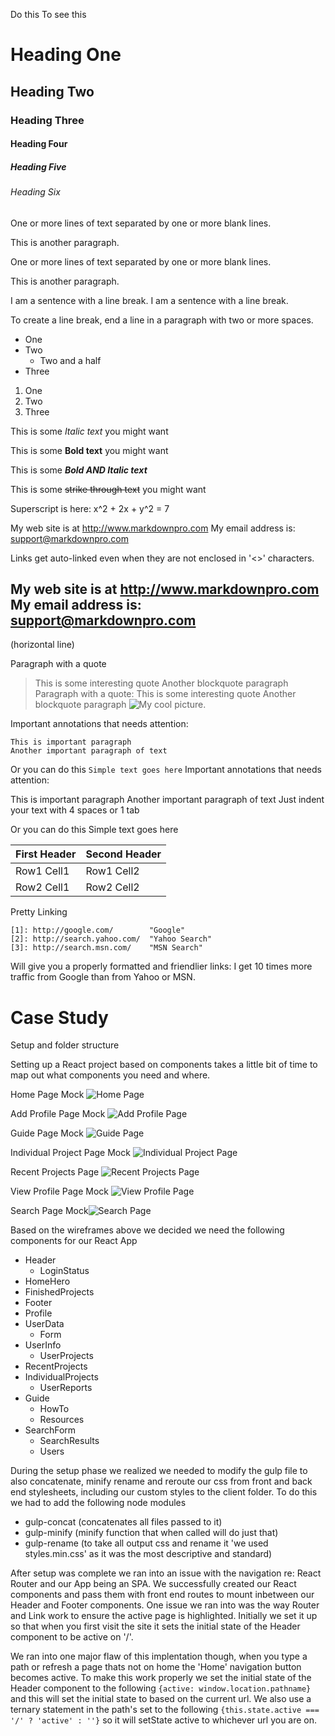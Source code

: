 
Do this	To see this
# Heading One
## Heading Two
### Heading Three
#### Heading Four
##### Heading Five
###### Heading Six

One or more lines of text separated by one or more blank lines.

This is another paragraph.

One or more lines of text separated by one or more blank lines.

This is another paragraph.

I am a sentence with
a line break.
I am a sentence with
a line break.

To create a line break, end a line in a paragraph with two or more spaces.

* One
* Two
   * Two and a half
* Three

1. One
2. Two
3. Three


This is some *Italic text* you might want

This is some **Bold text** you might want

This is some ***Bold AND Italic text***

This is some ~~strike through text~~ you might want

Superscript is here: x^2 + 2x + y^2 = 7

My web site is at <http://www.markdownpro.com>
My email address is: <support@markdownpro.com>

Links get auto-linked even when they are not enclosed in '<>' characters.

My web site is at http://www.markdownpro.com
My email address is: support@markdownpro.com
------
(horizontal line)

Paragraph with a quote

> This is some interesting quote
> Another blockquote paragraph
Paragraph with a quote:
This is some interesting quote
Another blockquote paragraph
![My cool picture](http://markdownpro.com/assets/html5_logo.png).

Important annotations that needs attention:

    This is important paragraph
    Another important paragraph of text

Or you can do this ``` Simple text goes here ```
Important annotations that needs attention:

This is important paragraph
Another important paragraph of text
Just indent your text with 4 spaces or 1 tab

Or you can do this Simple text goes here


First Header  | Second Header
------------- | -------------
Row1 Cell1    | Row1 Cell2
Row2 Cell1    | Row2 Cell2

Pretty Linking

    [1]: http://google.com/        "Google"
    [2]: http://search.yahoo.com/  "Yahoo Search"
    [3]: http://search.msn.com/    "MSN Search"

Will give you a properly formatted and friendlier links:
      I get 10 times more traffic from Google than from Yahoo or MSN.


# Case Study

Setup and folder structure


Setting up a React project based on components takes a little bit of time to map out what components you need and where.

Home Page Mock ![Home Page](./assets/wireframes/home-page.png "Home Page")

Add Profile Page Mock ![Add Profile Page](assets/wireframes/add-profile-page.png "Add Profile Page")

Guide Page Mock ![Guide Page](assets/wireframes/guide-page.png "Guide Page")

Individual Project Page Mock ![Individual Project Page](assets/wireframes/individual-project-page.png "Individual Project Page")

Recent Projects Page ![Recent Projects Page](assets/wireframes/recent-projects-page.png "Recent Projects Page")

View Profile Page Mock ![View Profile Page](assets/wireframes/view-profile-page.png "View Profile Page")

Search Page Mock![Search Page](assets/wireframes/search-page.png "Search Page")

Based on the wireframes above we decided we need the following components for our React App

- Header
  - LoginStatus
- HomeHero
- FinishedProjects
- Footer
- Profile
- UserData
  - Form
- UserInfo
  - UserProjects
- RecentProjects
- IndividualProjects
  - UserReports
- Guide
  - HowTo
  - Resources
- SearchForm
  - SearchResults
  - Users

During the setup phase we realized we needed to modify the gulp file to also concatenate, minify rename and reroute our css from front and back end stylesheets, including our custom styles to the client folder. To do this we had to add the following node modules

* gulp-concat (concatenates all files passed to it)
* gulp-minify (minify function that when called will do just that)
* gulp-rename (to take all output css and rename it 'we used styles.min.css' as it was the most descriptive and standard)

After setup was complete we ran into an issue with the navigation re: React Router and our App being an SPA. We successfully created our React components and pass them with front end routes to mount inbetween our Header and Footer components. One issue we ran into was the way Router and Link work to ensure the active page is highlighted. Initially we set it up so that when you first visit the site it sets the initial state of the Header component to be active on '/'.

We ran into one major flaw of this implentation though, when you type a path or refresh a page thats not on home the 'Home' navigation button becomes active. To make this work properly we set the initial state of the Header component to the following `{active: window.location.pathname}` and this will set the initial state to based on the current url. We also use a ternary statement in the path's set to the following `{this.state.active === '/' ? 'active' : ''}` so it will setState active to whichever url you are on.
